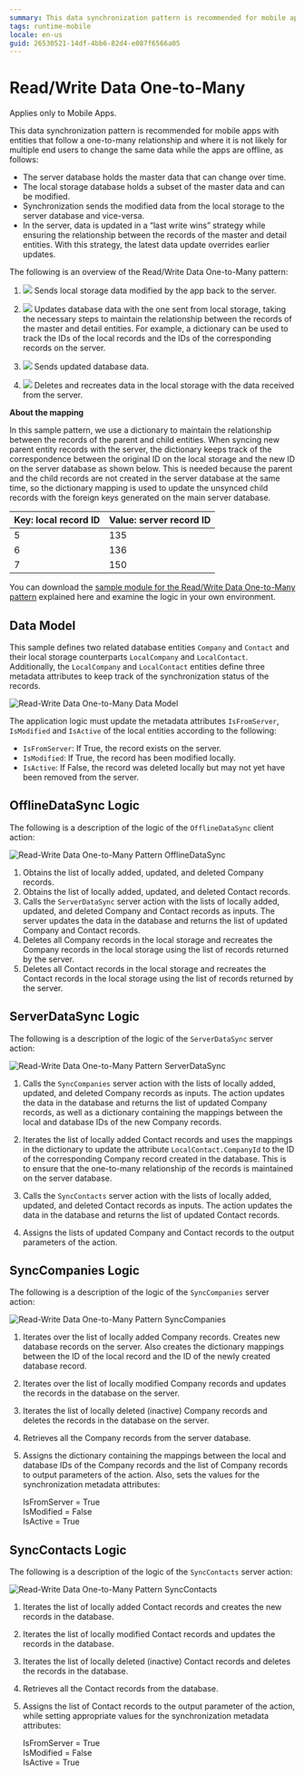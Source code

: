 ```yaml
---
summary: This data synchronization pattern is recommended for mobile apps with entities that follow a one-to-many relationship and where it is not likely for multiple end users to change the same data while the apps are offline.
tags: runtime-mobile
locale: en-us
guid: 26530521-14df-4bb6-82d4-e087f6566a05
---
```


# Read/Write Data One-to-Many

<div class="info" markdown="1">

Applies only to Mobile Apps.

</div>

This data synchronization pattern is recommended for mobile apps with entities that follow a one-to-many relationship and where it is not likely for multiple end users to change the same data while the apps are offline, as follows:

* The server database holds the master data that can change over time.
* The local storage database holds a subset of the master data and can be modified.
* Synchronization sends the modified data from the local storage to the server database and vice-versa.
* In the server, data is updated in a “last write wins” strategy while ensuring the relationship between the records of the master and detail entities. With this strategy, the latest data update overrides earlier updates.

The following is an overview of the Read/Write Data One-to-Many pattern:

1. ![](images/icon-client.png) Sends local storage data modified by the app back to the server.

1. ![](images/icon-server.png) Updates database data with the one sent from local storage, taking the necessary steps to maintain the relationship between the records of the master and detail entities. For example, a dictionary can be used to track the IDs of the local records and the IDs of the corresponding records on the server.

1. ![](images/icon-server.png) Sends updated database data. 

1. ![](images/icon-client.png) Deletes and recreates data in the local storage with the data received from the server.


**About the mapping**

In this sample pattern, we use a dictionary to maintain the relationship between the records of the parent and child entities. When syncing new parent entity records with the server, the dictionary keeps track of the correspondence between the original ID on the local storage and the new ID on the server database as shown below. This is needed because the parent and the child records are not created in the server database at the same time, so the dictionary mapping is used to update the unsynced child records with the foreign keys generated on the main server database.

Key: local record ID | Value: server record ID
---------------------|------------------------
5                    | 135
6                    | 136
7                    | 150

You can download the [sample module for the Read/Write Data One-to-Many pattern](http://www.outsystems.com/forge/component/1638/Offline+Data+Sync+Patterns/) explained here and examine the logic in your own environment.


## Data Model

This sample defines two related database entities `Company` and `Contact` and their local storage counterparts `LocalCompany` and `LocalContact`. Additionally, the `LocalCompany` and `LocalContact` entities define three metadata attributes to keep track of the synchronization status of the records.

![Read-Write Data One-to-Many Data Model](images/read-write-data-one-to-many-data-model.png)

The application logic must update the metadata attributes `IsFromServer`, `IsModified` and `IsActive` of the local entities according to the following:

* `IsFromServer`: If True, the record exists on the server.
* `IsModified`: If True, the record has been modified locally.
* `IsActive`: If False, the record was deleted locally but may not yet have been removed from the server. 


## OfflineDataSync Logic

The following is a description of the logic of the `OfflineDataSync` client action:

![Read-Write Data One-to-Many Pattern OfflineDataSync](images/read-write-data-one-to-many-offlinedatasync.png)

1. Obtains the list of locally added, updated, and deleted Company records.
1. Obtains the list of locally added, updated, and deleted Contact records.
1. Calls the `ServerDataSync` server action with the lists of locally added, updated, and deleted Company and Contact records as inputs. The server updates the data in the database and returns the list of updated Company and Contact records.
1. Deletes all Company records in the local storage and recreates the Company records in the local storage using the list of records returned by the server.
1. Deletes all Contact records in the local storage and recreates the Contact records in the local storage using the list of records returned by the server.


## ServerDataSync Logic

The following is a description of the logic of the `ServerDataSync` server action:

![Read-Write Data One-to-Many Pattern ServerDataSync](images/read-write-data-one-to-many-serverdatasync.png)

1. Calls the `SyncCompanies` server action with the lists of locally added, updated, and deleted Company records as inputs. The action updates the data in the database and returns the list of updated Company records, as well as a dictionary containing the mappings between the local and database IDs of the new Company records.

1. Iterates the list of locally added Contact records and uses the mappings in the dictionary to update the attribute `LocalContact.CompanyId` to the ID of the corresponding Company record created in the database. This is to ensure that the one-to-many relationship of the records is maintained on the server database.

1. Calls the `SyncContacts` server action with the lists of locally added, updated, and deleted Contact records as inputs. The action updates the data in the database and returns the list of updated Contact records.

1. Assigns the lists of updated Company and Contact records to the output parameters of the action.


## SyncCompanies Logic

The following is a description of the logic of the `SyncCompanies` server action:

![Read-Write Data One-to-Many Pattern SyncCompanies](images/read-write-data-one-to-many-synccompanies.png)

1. Iterates over the list of locally added Company records. Creates new database records on the server. Also creates the dictionary mappings between the ID of the local record and the ID of the newly created database record.

1. Iterates over the list of locally modified Company records and updates the records in the database on the server.

1. Iterates the list of locally deleted (inactive) Company records and deletes the records in the database on the server.

1. Retrieves all the Company records from the server database.

1. Assigns the dictionary containing the mappings between the local and database IDs of the Company records and the list of Company records to output parameters of the action. Also, sets the values for the synchronization metadata attributes:

    IsFromServer = True  
    IsModified = False  
    IsActive = True


## SyncContacts Logic

The following is a description of the logic of the `SyncContacts` server action:

![Read-Write Data One-to-Many Pattern SyncContacts](images/read-write-data-one-to-many-synccontacts.png)

1. Iterates the list of locally added Contact records and creates the new records in the database.

1. Iterates the list of locally modified Contact records and updates the records in the database.

1. Iterates the list of locally deleted (inactive) Contact records and deletes the records in the database.

1. Retrieves all the Contact records from the database.

1. Assigns the list of Contact records to the output parameter of the action, while setting appropriate values for the synchronization metadata attributes:

    IsFromServer = True  
    IsModified = False  
    IsActive = True
